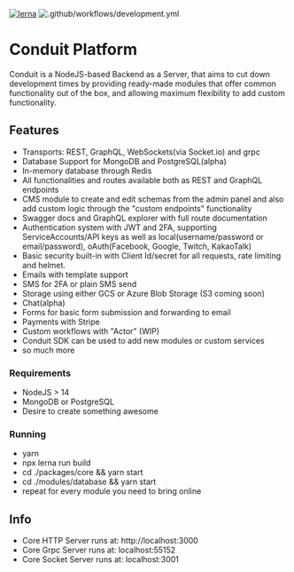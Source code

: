 [![lerna](https://img.shields.io/badge/maintained%20with-lerna-cc00ff.svg)](https://lerna.js.org/)
![.github/workflows/development.yml](https://github.com/Quintessential-SFT/conduit/workflows/.github/workflows/development.yml/badge.svg?branch=master)

# Conduit Platform

Conduit is a NodeJS-based Backend as a Server, that aims to cut down development times
by providing ready-made modules that offer common functionality out of the box, and allowing
maximum flexibility to add custom functionality.

## Features
- Transports: REST, GraphQL, WebSockets(via Socket.io) and grpc
- Database Support for MongoDB and PostgreSQL(alpha)
- In-memory database through Redis
- All functionalities and routes available both as REST and GraphQL endpoints
- CMS module to create and edit schemas from the admin panel and also 
  add custom logic through the "custom endpoints" functionality
- Swagger docs and GraphQL explorer with full route documentation
- Authentication system with JWT and 2FA, supporting ServiceAccounts/API keys as well as
local(username/password or email/password), oAuth(Facebook, Google, Twitch, KakaoTalk)
- Basic security built-in with Client Id/secret for all requests, rate limiting and helmet.
- Emails with template support
- SMS for 2FA or plain SMS send
- Storage using either GCS or Azure Blob Storage (S3 coming soon)
- Chat(alpha)
- Forms for basic form submission and forwarding to email
- Payments with Stripe
- Custom workflows with "Actor" (WIP)
- Conduit SDK can be used to add new modules or custom services
- so much more

### Requirements

- NodeJS > 14
- MongoDB or PostgreSQL
- Desire to create something awesome

### Running

- yarn
- npx lerna run build
- cd ./packages/core && yarn start
- cd ./modules/database && yarn start
- repeat for every module you need to bring online


## Info

- Core HTTP Server runs at: http://localhost:3000
- Core Grpc Server runs at: localhost:55152
- Core Socket Server runs at: localhost:3001
